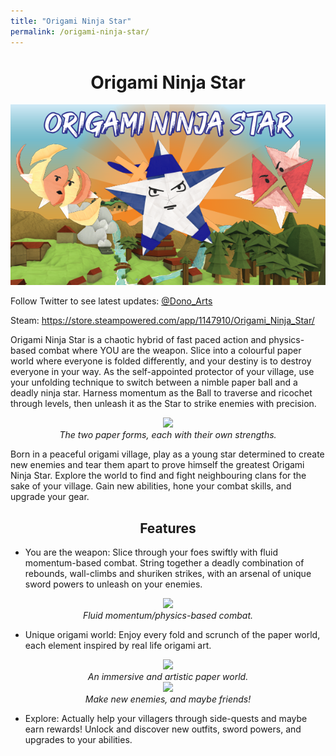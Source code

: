 ```yaml
---
title: "Origami Ninja Star"
permalink: /origami-ninja-star/
---
```

<h1 align="center">Origami Ninja Star</h1>

<div align="center">
  <img src="/images/capsule_main.png" width="600" /><br>
</div>

Follow Twitter to see latest updates: [@Dono_Arts](https://twitter.com/dono_arts)

Steam: https://store.steampowered.com/app/1147910/Origami_Ninja_Star/

Origami Ninja Star is a chaotic hybrid of fast paced action and physics-based combat where YOU are the weapon. Slice into a colourful paper world where everyone is folded differently, and your destiny is to destroy everyone in your way. As the self-appointed protector of your village, use your unfolding technique to switch between a nimble paper ball and a deadly ninja star. Harness momentum as the Ball to traverse and ricochet through levels, then unleash it as the Star to strike enemies with precision.

<div align="center">
  <img src="https://dknazar.files.wordpress.com/2019/06/hayrunninggif.gif" width="600" /><br>
  <em>The two paper forms, each with their own strengths.</em><br>
</div>

Born in a peaceful origami village, play as a young star determined to create new enemies and tear them apart to prove himself the greatest Origami Ninja Star. Explore the world to find and fight neighbouring clans for the sake of your village. Gain new abilities, hone your combat skills, and upgrade your gear.

<h2 align="center">Features</h2>

- You are the weapon: Slice through your foes swiftly with fluid momentum-based combat. String together a deadly combination of rebounds, wall-climbs and shuriken strikes, with an arsenal of unique sword powers to unleash on your enemies.

<div align="center">
  <img src="/images/new_trees.gif" width="600" /><br>
  <em>Fluid momentum/physics-based combat.</em><br>
</div>

- Unique origami world: Enjoy every fold and scrunch of the paper world, each element inspired by real life origami art.

<div align="center">
  <img src="images/WaterFallSpec.gif" width="600" /><br>
  <em>An immersive and artistic paper world.</em><br>
</div>


<div align="center">
  <img src="https://dknazar.files.wordpress.com/2019/06/diamonddiesgif.gif" width="600" /><br>
  <em>Make new enemies, and maybe friends!</em><br>
</div>

- Explore: Actually help your villagers through side-quests and maybe earn rewards! Unlock and discover new outfits, sword powers, and upgrades to your abilities.

